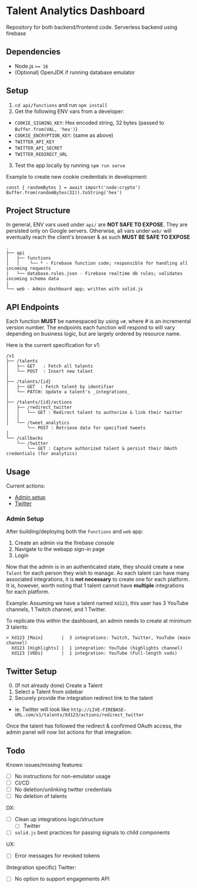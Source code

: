 # Talent Analytics Dashboard

Repository for both backend/frontend code. Serverless backend using firebase

## Dependencies

- Node.js `>= 16`
- (Optional) OpenJDK if running database emulator

## Setup

1. `cd api/functions` and run `npm install`
2. Get the following ENV vars from a developer:
  - `COOKIE_SIGNING_KEY`: Hex encoded string, 32 bytes (passed to `Buffer.from(VAL, 'hex')`)
  - `COOKIE_ENCRYPTION_KEY`: (same as above)
  - `TWITTER_API_KEY`
  - `TWITTER_API_SECRET`
  - `TWITTER_REDIRECT_URL`
3. Test the app locally by running `npm run serve`

Example to create new cookie credentials in development:
```
const { randomBytes } = await import('node:crypto')
Buffer.from(randomBytes(32)).toString('hex')
```

## Project Structure

In general, ENV vars used under `api/` are **NOT SAFE TO EXPOSE**. They are persisted only on Google servers.
Otherwise, all vars under `web/` will eventually reach the client's browser & as such **MUST BE SAFE TO EXPOSE**

```
.
├── api
│   ├── functions
│   │    └── * - Firebase function code; responsible for handling all incoming requests
│   └── database.rules.json - Firebase realtime db rules; validates incoming schema data
│
└── web - Admin dashboard app; written with solid.js
```

## API Endpoints

Each function **MUST** be namespaced by using `v#`, where # is an incremental version number.
The endpoints each function will respond to will vary depending on business logic, but are largely ordered by resource name.

Here is the current specification for v1:
```
/v1
├── /talents
│   ├── GET   : Fetch all talents
│   └── POST  : Insert new talent
│
├── /talents/{id}
│   ├── GET  : Fetch talent by identifier
│   └── PATCH: Update a talent's _integrations_
│
├── /talents/{id}/actions
│   ├── /redirect_twitter
│   │   └── GET : Redirect talent to authorize & link their twitter
│   │
│   └── /tweet_analytics
        └── POST : Retrieve data for specified tweets
│
└── /callbacks
    └── /twitter
        └── GET : Capture authorized talent & persist their OAuth credentials (for analytics)
```

## Usage

Current actions:
- [Admin setup](#admin-setup)
- [Twitter](#twitter-setup)

### Admin Setup

After building/deploying both the `functions` and `web` app:
1. Create an admin via the firebase console
2. Navigate to the webapp sign-in page
3. Login

Now that the admin is in an authenticated state, they should create a new `Talent` for each person they wish to manage.
As each talent can have many associated integrations, it is **not necessary** to create one for each platform.
It is, however, worth noting that 1 talent cannot have **multiple** integrations for each platform.

Example:
Assuming we have a talent named `Xd123`, this user has 3 YouTube channels, 1 Twitch channel, and 1 Twitter.

To replicate this within the dashboard, an admin needs to create at minimum 3 talents:
```
> Xd123 [Main]       |  3 integrations: Twitch, Twitter, YouTube (main channel)
  Xd123 [Highlights] |  1 integration: YouTube (highlights channel)
  Xd123 [VODs]       |  1 integration: YouTube (Full-length vods)
```

## Twitter Setup

0. (If not already done) Create a Talent
1. Select a Talent from sidebar
2. Securely provide the integration redirect link to the talent
  - ie. Twitter will look like `http://LIVE-FIREBASE-URL.com/v1/talents/Xd123/actions/redirect_twitter`

Once the talent has followed the redirect & confirmed OAuth access, the admin panel will now list actions for that integration.

## Todo

Known issues/missing features:
- [ ] No instructions for non-emulator usage
- [ ] CI/CD
- [ ] No deletion/unlinking twitter credentials
- [ ] No deletion of talents

DX:
- [ ] Clean up integrations logic/structure
  - [ ] Twitter
- [ ] `solid.js` best practices for passing signals to child components

UX:
- [ ] Error messages for revoked tokens

(Integration specific) Twitter:
- [ ] No option to support engagements API
